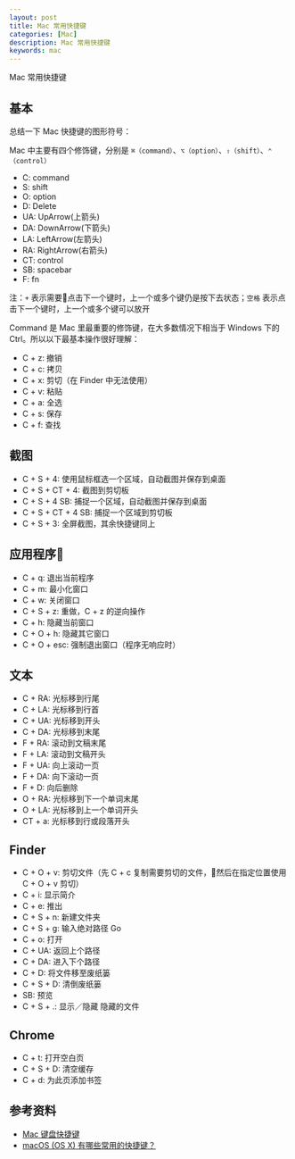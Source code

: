 ```yaml
---
layout: post
title: Mac 常用快捷键
categories: [Mac]
description: Mac 常用快捷键
keywords: mac
---
```


Mac 常用快捷键

## 基本

总结一下 Mac 快捷键的图形符号：

Mac 中主要有四个修饰键，分别是 `⌘（command）`、`⌥（option）`、`⇧（shift）`、`⌃（control）`

- C: command
- S: shift
- O: option
- D: Delete
- UA: UpArrow(上箭头)
- DA: DownArrow(下箭头)
- LA: LeftArrow(左箭头)
- RA: RightArrow(右箭头)
- CT: control
- SB: spacebar
- F: fn

注：`+` 表示需要点击下一个键时，上一个或多个键仍是按下去状态；`空格` 表示点击下一个键时，上一个或多个键可以放开

Command 是 Mac 里最重要的修饰键，在大多数情况下相当于 Windows 下的 Ctrl。所以以下最基本操作很好理解：

- C + z: 撤销
- C + c: 拷贝
- C + x: 剪切（在 Finder 中无法使用）
- C + v: 粘贴
- C + a: 全选
- C + s: 保存
- C + f: 查找

## 截图

- C + S + 4: 使用鼠标框选一个区域，自动截图并保存到桌面
- C + S + CT + 4: 截图到剪切板
- C + S + 4 SB: 捕捉一个区域，自动截图并保存到桌面
- C + S + CT + 4 SB: 捕捉一个区域到剪切板
- C + S + 3: 全屏截图，其余快捷键同上

## 应用程序

- C + q: 退出当前程序
- C + m: 最小化窗口
- C + w: 关闭窗口
- C + S + z: 重做，C + z 的逆向操作
- C + h: 隐藏当前窗口
- C + O + h: 隐藏其它窗口
- C + O + esc: 强制退出窗口（程序无响应时）

## 文本

- C + RA: 光标移到行尾
- C + LA: 光标移到行首
- C + UA: 光标移到开头
- C + DA: 光标移到末尾
- F + RA: 滚动到文稿末尾
- F + LA: 滚动到文稿开头
- F + UA: 向上滚动一页
- F + DA: 向下滚动一页
- F + D: 向后删除
- O + RA: 光标移到下一个单词末尾
- O + LA: 光标移到上一个单词开头
- CT + a: 光标移到行或段落开头

## Finder

- C + O + v: 剪切文件（先 C + c 复制需要剪切的文件，然后在指定位置使用 C + O + v 剪切）
- C + i: 显示简介
- C + e: 推出
- C + S + n: 新建文件夹
- C + S + g: 输入绝对路径 Go
- C + o: 打开
- C + UA: 返回上个路径
- C + DA: 进入下个路径
- C + D: 将文件移至废纸篓
- C + S + D: 清倒废纸篓
- SB: 预览
- C + S + .: 显示／隐藏 隐藏的文件

## Chrome

- C + t: 打开空白页
- C + S + D: 清空缓存
- C + d: 为此页添加书签

## 参考资料

- [Mac 键盘快捷键](https://support.apple.com/zh-cn/HT201236)
- [macOS (OS X) 有哪些常用的快捷键？](https://www.zhihu.com/question/20021861)
